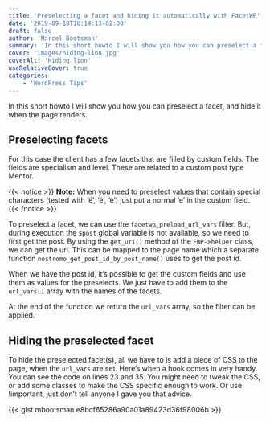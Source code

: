 ```yaml
---
title: 'Preselecting a facet and hiding it automatically with FacetWP'
date: '2019-09-18T16:14:13+02:00'
draft: false
author: 'Marcel Bootsman'
summary: 'In this short howto I will show you how you can preselect a facet, and hide it when the page renders.'
cover: 'images/hiding-lion.jpg'
coverAlt: 'Hiding lion'
useRelativeCover: true
categories:
    - 'WordPress Tips'
---
```

In this short howto I will show you how you can preselect a facet, and hide it when the page renders.

Preselecting facets
-------------------

For this case the client has a few facets that are filled by custom fields. The fields are specialism and level. These are related to a custom post type Mentor.

{{< notice >}}
**Note:** When you need to preselect values that contain special characters (tested with ‘ë’, ‘é’, ‘è’) just put a normal ‘e’ in the custom field.
{{< /notice >}}

To preselect a facet, we can use the `facetwp_preload_url_vars` filter. But, during execution the `$post` global variable is not available, so we need to first get the post. By using the `get_uri()` method of the `FWP->helper` class, we can get the uri. This can be mapped to the page name which a separate function `nostromo_get_post_id_by_post_name()` uses to get the post id.

When we have the post id, it’s possible to get the custom fields and use them as values for the preselects. We just have to add them to the `url_vars[]` array with the names of the facets.

At the end of the function we return the `url_vars` array, so the filter can be applied.

Hiding the preselected facet
----------------------------

To hide the preselected facet(s), all we have to is add a piece of CSS to the page, when the `url_vars` are set. Here’s when a hook comes in very handy. You can see the code on lines 23 and 35. You might need to tweak the CSS, or add some classes to make the CSS specific enough to work. Or use !important, just don’t tell anyone I gave you that advice.

{{< gist mbootsman e8bcf65286a90a01a89423d36f98006b >}}